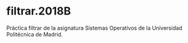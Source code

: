 # filtrar.2018B
Práctica filtrar de la asignatura Sistemas Operativos de la Universidad Politécnica de Madrid.
